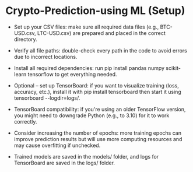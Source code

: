 # Crypto-Prediction-using ML (Setup)

- Set up your CSV files: make sure all required data files (e.g., BTC-USD.csv, LTC-USD.csv) are prepared and placed in the correct directory.

- Verify all file paths: double-check every path in the code to avoid errors due to incorrect locations.

- Install all required dependencies: run pip install pandas numpy scikit-learn tensorflow to get everything needed.

- Optional – set up TensorBoard: if you want to visualize training (loss, accuracy, etc.), install it with pip install tensorboard then start it using tensorboard --logdir=logs/.

- TensorBoard compatibility: if you're using an older TensorFlow version, you might need to downgrade Python (e.g., to 3.10) for it to work correctly.

- Consider increasing the number of epochs: more training epochs can improve prediction results but will use more computing resources and may cause overfitting if unchecked.

- Trained models are saved in the models/ folder, and logs for TensorBoard are saved in the logs/ folder.
